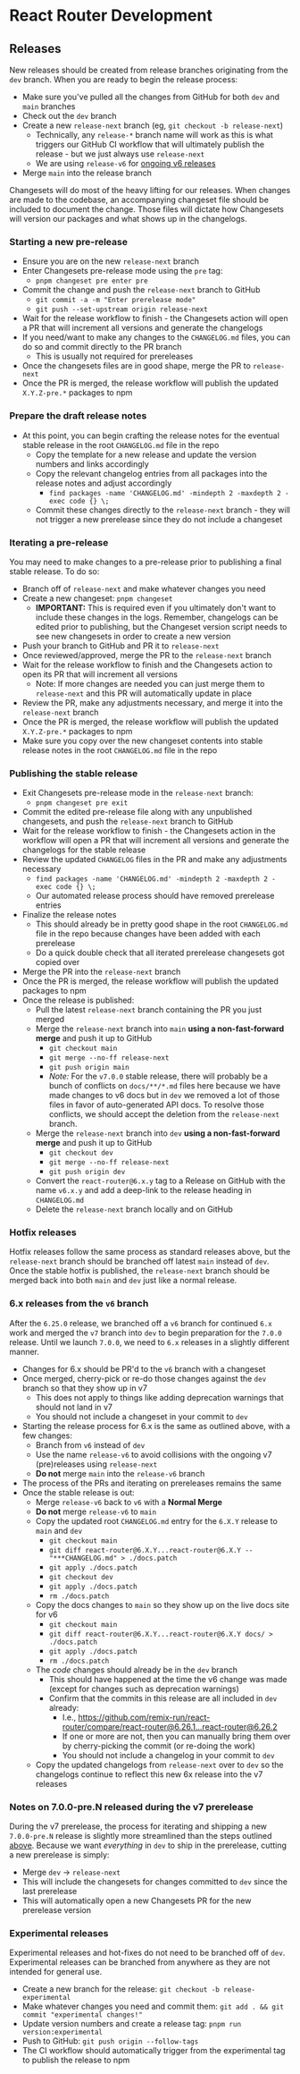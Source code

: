 # React Router Development

## Releases

New releases should be created from release branches originating from the `dev` branch. When you are ready to begin the release process:

- Make sure you've pulled all the changes from GitHub for both `dev` and `main` branches
- Check out the `dev` branch
- Create a new `release-next` branch (eg, `git checkout -b release-next`)
  - Technically, any `release-*` branch name will work as this is what triggers our GitHub CI workflow that will ultimately publish the release - but we just always use `release-next`
  - We are using `release-v6` for [ongoing v6 releases](#6x-releases-from-the-v6-branch)
- Merge `main` into the release branch

Changesets will do most of the heavy lifting for our releases. When changes are made to the codebase, an accompanying changeset file should be included to document the change. Those files will dictate how Changesets will version our packages and what shows up in the changelogs.

### Starting a new pre-release

- Ensure you are on the new `release-next` branch
- Enter Changesets pre-release mode using the `pre` tag:
  - `pnpm changeset pre enter pre`
- Commit the change and push the `release-next` branch to GitHub
  - `git commit -a -m "Enter prerelease mode"`
  - `git push --set-upstream origin release-next`
- Wait for the release workflow to finish - the Changesets action will open a PR that will increment all versions and generate the changelogs
- If you need/want to make any changes to the `CHANGELOG.md` files, you can do so and commit directly to the PR branch
  - This is usually not required for prereleases
- Once the changesets files are in good shape, merge the PR to `release-next`
- Once the PR is merged, the release workflow will publish the updated `X.Y.Z-pre.*` packages to npm

### Prepare the draft release notes

- At this point, you can begin crafting the release notes for the eventual stable release in the root `CHANGELOG.md` file in the repo
  - Copy the template for a new release and update the version numbers and links accordingly
  - Copy the relevant changelog entries from all packages into the release notes and adjust accordingly
    - `find packages -name 'CHANGELOG.md' -mindepth 2 -maxdepth 2 -exec code {} \;`
  - Commit these changes directly to the `release-next` branch - they will not trigger a new prerelease since they do not include a changeset

### Iterating a pre-release

You may need to make changes to a pre-release prior to publishing a final stable release. To do so:

- Branch off of `release-next` and make whatever changes you need
- Create a new changeset: `pnpm changeset`
  - **IMPORTANT:** This is required even if you ultimately don't want to include these changes in the logs. Remember, changelogs can be edited prior to publishing, but the Changeset version script needs to see new changesets in order to create a new version
- Push your branch to GitHub and PR it to `release-next`
- Once reviewed/approved, merge the PR to the `release-next` branch
- Wait for the release workflow to finish and the Changesets action to open its PR that will increment all versions
  - Note: If more changes are needed you can just merge them to `release-next` and this PR will automatically update in place
- Review the PR, make any adjustments necessary, and merge it into the `release-next` branch
- Once the PR is merged, the release workflow will publish the updated `X.Y.Z-pre.*` packages to npm
- Make sure you copy over the new changeset contents into stable release notes in the root `CHANGELOG.md` file in the repo

### Publishing the stable release

- Exit Changesets pre-release mode in the `release-next` branch:
  - `pnpm changeset pre exit`
- Commit the edited pre-release file along with any unpublished changesets, and push the `release-next` branch to GitHub
- Wait for the release workflow to finish - the Changesets action in the workflow will open a PR that will increment all versions and generate the changelogs for the stable release
- Review the updated `CHANGELOG` files in the PR and make any adjustments necessary
  - `find packages -name 'CHANGELOG.md' -mindepth 2 -maxdepth 2 -exec code {} \;`
  - Our automated release process should have removed prerelease entries
- Finalize the release notes
  - This should already be in pretty good shape in the root `CHANGELOG.md` file in the repo because changes have been added with each prerelease
  - Do a quick double check that all iterated prerelease changesets got copied over
- Merge the PR into the `release-next` branch
- Once the PR is merged, the release workflow will publish the updated packages to npm
- Once the release is published:
  - Pull the latest `release-next` branch containing the PR you just merged
  - Merge the `release-next` branch into `main` **using a non-fast-forward merge** and push it up to GitHub
    - `git checkout main`
    - `git merge --no-ff release-next`
    - `git push origin main`
    - _Note:_ For the `v7.0.0` stable release, there will probably be a bunch of conflicts on `docs/**/*.md` files here because we have made changes to v6 docs but in `dev` we removed a lot of those files in favor of auto-generated API docs. To resolve those conflicts, we should accept the deletion from the `release-next` branch.
  - Merge the `release-next` branch into `dev` **using a non-fast-forward merge** and push it up to GitHub
    - `git checkout dev`
    - `git merge --no-ff release-next`
    - `git push origin dev`
  - Convert the `react-router@6.x.y` tag to a Release on GitHub with the name `v6.x.y` and add a deep-link to the release heading in `CHANGELOG.md`
  - Delete the `release-next` branch locally and on GitHub

### Hotfix releases

Hotfix releases follow the same process as standard releases above, but the `release-next` branch should be branched off latest `main` instead of `dev`. Once the stable hotfix is published, the `release-next` branch should be merged back into both `main` and `dev` just like a normal release.

### 6.x releases from the `v6` branch

After the `6.25.0` release, we branched off a `v6` branch for continued `6.x` work and merged the `v7` branch into `dev` to begin preparation for the `7.0.0` release. Until we launch `7.0.0`, we need to `6.x` releases in a slightly different manner.

- Changes for 6.x should be PR'd to the `v6` branch with a changeset
- Once merged, cherry-pick or re-do those changes against the `dev` branch so that they show up in v7
  - This does not apply to things like adding deprecation warnings that should not land in v7
  - You should not include a changeset in your commit to `dev`
- Starting the release process for 6.x is the same as outlined above, with a few changes:
  - Branch from `v6` instead of `dev`
  - Use the name `release-v6` to avoid collisions with the ongoing v7 (pre)releases using `release-next`
  - **Do not** merge `main` into the `release-v6` branch
- The process of the PRs and iterating on prereleases remains the same
- Once the stable release is out:
  - Merge `release-v6` back to `v6` with a **Normal Merge**
  - **Do not** merge `release-v6` to `main`
  - Copy the updated root `CHANGELOG.md` entry for the `6.X.Y` release to `main` and `dev`
    - `git checkout main`
    - `git diff react-router@6.X.Y...react-router@6.X.Y -- "***CHANGELOG.md" > ./docs.patch`
    - `git apply ./docs.patch`
    - `git checkout dev`
    - `git apply ./docs.patch`
    - `rm ./docs.patch`
  - Copy the docs changes to `main` so they show up on the live docs site for v6
    - `git checkout main`
    - `git diff react-router@6.X.Y...react-router@6.X.Y docs/ > ./docs.patch`
    - `git apply ./docs.patch`
    - `rm ./docs.patch`
  - The _code_ changes should already be in the `dev` branch
    - This should have happened at the time the v6 change was made (except for changes such as deprecation warnings)
    - Confirm that the commits in this release are all included in `dev` already:
      - I.e., https://github.com/remix-run/react-router/compare/react-router@6.26.1...react-router@6.26.2
      - If one or more are not, then you can manually bring them over by cherry-picking the commit (or re-doing the work)
      - You should not include a changelog in your commit to `dev`
  - Copy the updated changelogs from `release-next` over to `dev` so the changelogs continue to reflect this new 6x release into the v7 releases

### Notes on 7.0.0-pre.N released during the v7 prerelease

During the v7 prerelease, the process for iterating and shipping a new `7.0.0-pre.N` release is slightly more streamlined than the steps outlined [above](#iterating-a-pre-release). Because we want _everything_ in `dev` to ship in the prerelease, cutting a new prerelease is simply:

- Merge `dev` -> `release-next`
- This will include the changesets for changes committed to `dev` since the last prerelease
- This will automatically open a new Changesets PR for the new prerelease version

### Experimental releases

Experimental releases and hot-fixes do not need to be branched off of `dev`. Experimental releases can be branched from anywhere as they are not intended for general use.

- Create a new branch for the release: `git checkout -b release-experimental`
- Make whatever changes you need and commit them: `git add . && git commit "experimental changes!"`
- Update version numbers and create a release tag: `pnpm run version:experimental`
- Push to GitHub: `git push origin --follow-tags`
- The CI workflow should automatically trigger from the experimental tag to publish the release to npm
